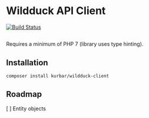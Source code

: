 # Wildduck API Client
[![Build Status](https://travis-ci.org/kurbar/wildduck-api-client.svg?branch=master)](https://travis-ci.org/kurbar/wildduck-api-client)

##
Requires a minimum of PHP 7 (library uses type hinting).

## Installation

```bash
composer install kurbar/wildduck-client
```

## Roadmap

[ ] Entity objects
